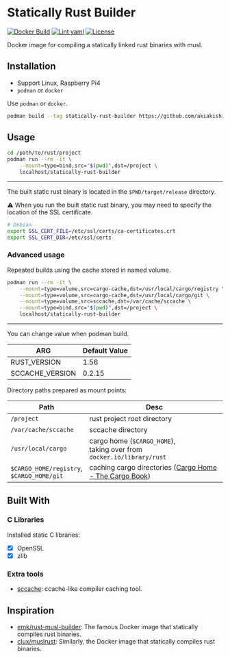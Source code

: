 # Statically Rust Builder

[![Docker Build](https://github.com/akiakishitai/statically-rust-builder/actions/workflows/verify-dockerfile.yml/badge.svg)](https://github.com/akiakishitai/statically-rust-builder/actions/workflows/verify-dockerfile.yml)
[![Lint yaml](https://github.com/akiakishitai/statically-rust-builder/actions/workflows/lint-yaml.yml/badge.svg)](https://github.com/akiakishitai/statically-rust-builder/actions/workflows/lint-yaml.yml)
[![License](https://img.shields.io/github/license/akiakishitai/statically-rust-builder)](LICENSE)

Docker image for compiling a statically linked rust binaries with musl.

## Installation

* Support Linux, Raspberry Pi4
* `podman` or `docker`

Use `podman` or `docker`.

```bash
podman build --tag statically-rust-builder https://github.com/akiakishitai/statically-rust-builder.git
```

## Usage

```bash
cd /path/to/rust/project
podman run --rm -it \
    --mount=type=bind,src="$(pwd)",dst=/project \
    localhost/statically-rust-builder
```

***

The built static rust binary is located in the `$PWD/target/release` directory.

⚠️ When you run the built static rust binary, you may need to specify the location of the SSL certificate.

```bash
# Debian
export SSL_CERT_FILE=/etc/ssl/certs/ca-certificates.crt
export SSL_CERT_DIR=/etc/ssl/certs
```

### Advanced usage

Repeated builds using the cache stored in named volume.

```bash
podman run --rm -it \
    --mount=type=volume,src=cargo-cache,dst=/usr/local/cargo/registry \
    --mount=type=volume,src=cargo-cache,dst=/usr/local/cargo/git \
    --mount=type=volume,src=sccache,dst=/var/cache/sccache \
    --mount=type=bind,src="$(pwd)",dst=/project \
    localhost/statically-rust-builder
```

---

You can change value when podman build.

| ARG | Default Value |
| --- | --- |
| RUST_VERSION | 1.56 |
| SCCACHE_VERSION | 0.2.15 |

Directory paths prepared as mount points:

| Path | Desc |
|---|---|
| `/project` | rust project root directory |
| `/var/cache/sccache` | sccache directory |
| `/usr/local/cargo` | cargo home (`$CARGO_HOME`),<br>taking over from `docker.io/library/rust` |
| `$CARGO_HOME/registry`,<br>`$CARGO_HOME/git` | caching cargo directories ([Cargo Home - The Cargo Book](https://doc.rust-lang.org/cargo/guide/cargo-home.html)) |

## Built With

### C Libraries

Installed static C libraries:

* [x] OpenSSL
* [x] zlib

### Extra tools

* [sccache](https://github.com/mozilla/sccache): ccache-like compiler caching tool.

## Inspiration

* [emk/rust-musl-builder](https://github.com/emk/rust-musl-builder): The famous Docker image that statically compiles rust binaries.
* [clux/muslrust](https://github.com/clux/muslrust): Similarly, the Docker image that statically compiles rust binaries.
